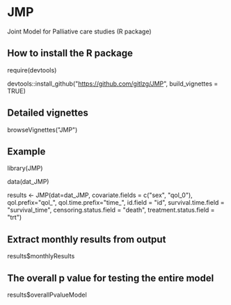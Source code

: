 # JMP
Joint Model for Palliative care studies (R package)


## How to install the R package
require(devtools)

devtools::install_github("https://github.com/gitlzg/JMP", build_vignettes = TRUE)


## Detailed vignettes
browseVignettes("JMP")


## Example
library(JMP)

data(dat_JMP)

results <- JMP(dat=dat_JMP,
covariate.fields = c("sex", "qol_0"),
qol.prefix="qol_", qol.time.prefix="time_",
id.field = "id", survival.time.field = "survival_time",
censoring.status.field = "death", treatment.status.field = "trt")

## Extract monthly results from output
results$monthlyResults
## The overall p value for testing the entire model
results$overallPvalueModel

